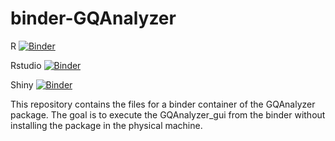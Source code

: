 # binder-GQAnalyzer

R [![Binder](https://mybinder.org/badge_logo.svg)](https://mybinder.org/v2/gh/khaors/binder-GQAnalyzer/main)

Rstudio [![Binder](https://mybinder.org/badge_logo.svg)](https://mybinder.org/v2/gh/khaors/binder-GQAnalyzer/main?urlpath=rstudio)

Shiny [![Binder](https://mybinder.org/badge_logo.svg)](https://mybinder.org/v2/gh/khaors/binder-GQAnalyzer/main?urlpath=shiny/GQAnalyzer/)


This repository contains the files for a binder container of the GQAnalyzer package. 
The goal is to execute the GQAnalyzer_gui from the binder without installing the package in the physical machine.